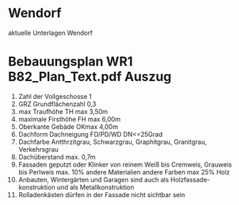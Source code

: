 # Wendorf
aktuelle Unterlagen Wendorf

# Bebauungsplan WR1 B82_Plan_Text.pdf Auszug
1. Zahl der Vollgeschosse 1
2. GRZ Grundflächenzahl 0,3
3. max Traufhöhe TH max 3,50m
4. maximale Firsthöhe FH max 6,00m
5. Oberkante Gebäde OKmax 4,00m
6. Dachform Dachneigung FD/PD/WD DN<=25Grad
7. Dachfarbe Antthrzitgrau, Schwarzgrau, Graphitgrau, Granitgrau, Verkehrsgrau
8. Dachüberstand max. 0,7m
9. Fassaden geputzt oder Klinker von reinem Weiß bis Cremweis, Grauweis bis Perlweis
max. 10% andere Materialien andere Farben
max 25% Holz
10. Anbauten, Wintergärten und Garagen sind auch als Holzfassade- konstruktion und als Metallkonstruktion
11. Rolladenkästen dürfen in der Fassade nicht sichtbar sein
